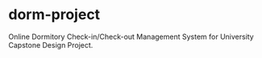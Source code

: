 # dorm-project
Online Dormitory Check-in/Check-out Management System for University Capstone Design Project.
